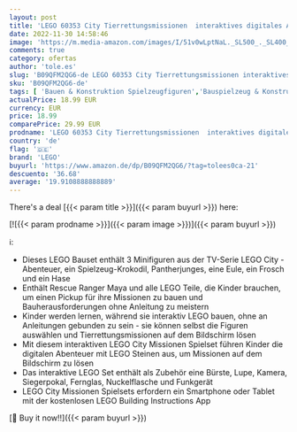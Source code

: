 ```yaml
---
layout: post
title: 'LEGO 60353 City Tierrettungsmissionen  interaktives digitales Abenteurspielset mit Pickup  3 Minifiguren und Tierfiguren  Spielzeug ab 6 Jahre'
date: 2022-11-30 14:58:46
image: 'https://m.media-amazon.com/images/I/51v0wLptNaL._SL500_._SL400_.jpg'
comments: true
category: ofertas
author: 'tole.es'
slug: 'B09QFM2QG6-de LEGO 60353 City Tierrettungsmissionen interaktives...'
sku: 'B09QFM2QG6-de'
tags: [ 'Bauen & Konstruktion Spielzeugfiguren','Bauspielzeug & Konstruktionsspielzeug','Bauspielzeugsets','Spielzeug','lego','🇩🇪', ]
actualPrice: 18.99 EUR
currency: EUR
price: 18.99
comparePrice: 29.99 EUR
prodname: 'LEGO 60353 City Tierrettungsmissionen  interaktives digitales Abenteurspielset mit Pickup  3 Minifiguren und Tierfiguren  Spielzeug ab 6 Jahre'
country: 'de'
flag: '🇩🇪'
brand: 'LEGO'
buyurl: 'https://www.amazon.de/dp/B09QFM2QG6/?tag=tolees0ca-21'
descuento: '36.68'
average: '19.9108888888889'
---
```


There's a deal [{{< param title >}}]({{< param buyurl >}})  here:

[![{{< param prodname >}}]({{< param image >}})]({{< param buyurl >}})

ℹ️:

- Dieses LEGO Bauset enthält 3 Minifiguren aus der TV-Serie LEGO City - Abenteuer, ein Spielzeug-Krokodil, Pantherjunges, eine Eule, ein Frosch und ein Hase
- Enthält Rescue Ranger Maya und alle LEGO Teile, die Kinder brauchen, um einen Pickup für ihre Missionen zu bauen und Bauherausforderungen ohne Anleitung zu meistern
- Kinder werden lernen, während sie interaktiv LEGO bauen, ohne an Anleitungen gebunden zu sein - sie können selbst die Figuren auswählen und Tierrettungsmissionen auf dem Bildschirm lösen
- Mit diesem interaktiven LEGO City Missionen Spielset führen Kinder die digitalen Abenteuer mit LEGO Steinen aus, um Missionen auf dem Bildschirm zu lösen
- Das interaktive LEGO Set enthält als Zubehör eine Bürste, Lupe, Kamera, Siegerpokal, Fernglas, Nuckelflasche und Funkgerät
- LEGO City Missionen Spielsets erfordern ein Smartphone oder Tablet mit der kostenlosen LEGO Building Instructions App

[🛒 Buy it now!!]({{< param buyurl >}})

